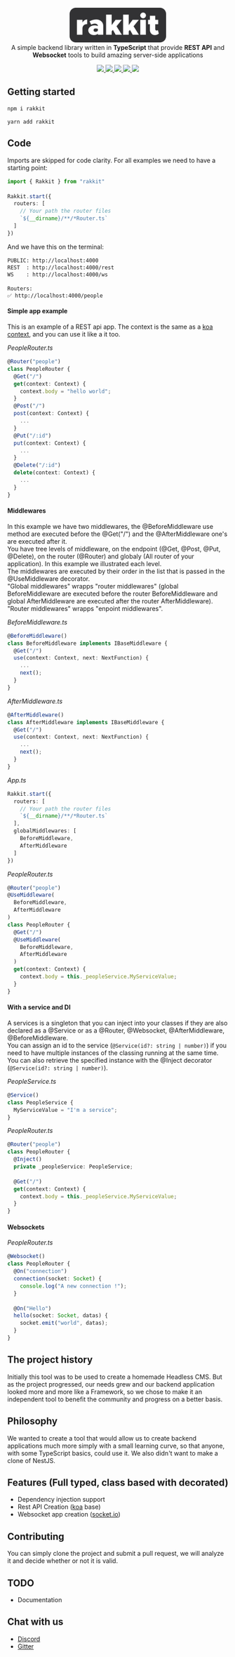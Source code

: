 <p align="center">
  <img src="logo.png" width="220" alt="Nest Logo"/>
  <br>
  A simple backend library written in <b>TypeScript</b> that provide <b>REST API</b> and <b>Websocket</b> tools to build amazing server-side applications
  <p align="center">
    <a href="https://www.npmjs.com/package/rakkit">
      <img src="https://badge.fury.io/js/rakkit.svg">
    </a>
    <a href="https://travis-ci.com/RaccoonCH/Rakkit">
      <img src="https://travis-ci.com/RaccoonCH/Rakkit.svg?branch=master"/>
    </a>
    <a href="https://codecov.io/gh/RaccoonCH/Rakkit">
      <img src="https://codecov.io/gh/RaccoonCH/Rakkit/branch/master/graph/badge.svg" />
    </a>
    <a href="https://david-dm.org/RaccoonCH/Rakkit">
      <img src="https://david-dm.org/RaccoonCH/Rakkit.svg">
    </a>
    <a href="https://gitter.im/_rakkit_/community?utm_source=badge&utm_medium=badge&utm_campaign=pr-badge">
      <img src="https://badges.gitter.im/_rakkit_/community.svg">
    </a>
  </p>
</p>

## Getting started  
```
npm i rakkit
```
```
yarn add rakkit
```

## Code
Imports are skipped for code clarity.
For all examples we need to have a starting point:  
```typescript
import { Rakkit } from "rakkit"

Rakkit.start({
  routers: [
    // Your path the router files
    `${__dirname}/**/*Router.ts`
  ]
})
```
And we have this on the terminal: 
```shell
PUBLIC: http://localhost:4000
REST  : http://localhost:4000/rest
WS    : http://localhost:4000/ws

Routers:
✅ http://localhost:4000/people
```


#### Simple app example
This is an example of a REST api app. The context is the same as a [koa context](https://koajs.com/), and you can use it like a it too.

_PeopleRouter.ts_
```typescript
@Router("people")
class PeopleRouter {
  @Get("/")
  get(context: Context) {
    context.body = "hello world";
  }
  @Post("/")
  post(context: Context) {
    ...
  }
  @Put("/:id")
  put(context: Context) {
    ...
  }
  @Delete("/:id")
  delete(context: Context) {
    ...
  }
}
```

#### Middlewares
In this example we have two middlewares, the @BeforeMiddleware use method are executed before the @Get("/") and the @AfterMiddleware one's are executed after it.  
You have tree levels of middleware, on the endpoint (@Get, @Post, @Put, @Delete), on the router (@Router) and globaly (All router of your application). In this example we illustrated each level.  
The middlewares are executed by their order in the list that is passed in the @UseMiddleware decorator.  
"Global middlewares" wrapps "router middlewares" (global BeforeMiddleware are executed before the router BeforeMiddleware and global AfterMiddleware are executed after the router AfterMiddleware).
"Router middlewares" wrapps "enpoint middlewares".  


_BeforeMiddleware.ts_
```typescript
@BeforeMiddleware()
class BeforeMiddleware implements IBaseMiddleware {
  @Get("/")
  use(context: Context, next: NextFunction) {
    ...
    next();
  }
}
```

_AfterMiddleware.ts_
```typescript
@AfterMiddleware()
class AfterMiddleware implements IBaseMiddleware {
  @Get("/")
  use(context: Context, next: NextFunction) {
    ...
    next();
  }
}
```

_App.ts_
```typescript
Rakkit.start({
  routers: [
    // Your path the router files
    `${__dirname}/**/*Router.ts`
  ],
  globalMiddlewares: [
    BeforeMiddleware,
    AfterMiddleware
  ]
})
```

_PeopleRouter.ts_
```typescript
@Router("people")
@UseMiddleware(
  BeforeMiddleware,
  AfterMiddleware
)
class PeopleRouter {
  @Get("/")
  @UseMiddleware(
    BeforeMiddleware,
    AfterMiddleware
  )
  get(context: Context) {
    context.body = this._peopleService.MyServiceValue;
  }
}
```

#### With a service and DI
A services is a singleton that you can inject into your classes if they are also declared as a @Service or as a @Router, @Websocket, @AfterMiddleware, @BeforeMiddleware.  
You can assign an id to the service (`@Service(id?: string | number)`) if you need to have multiple instances of the classing running at the same time. You can also retrieve the specified instance with the @Inject decorator (`@Service(id?: string | number)`).

_PeopleService.ts_
```typescript
@Service()
class PeopleService {
  MyServiceValue = "I'm a service";
}
```

_PeopleRouter.ts_
```typescript
@Router("people")
class PeopleRouter {
  @Inject()
  private _peopleService: PeopleService;

  @Get("/")
  get(context: Context) {
    context.body = this._peopleService.MyServiceValue;
  }
}
```

#### Websockets
_PeopleRouter.ts_
```typescript
@Websocket()
class PeopleRouter {
  @On("connection")
  connection(socket: Socket) {
    console.log("A new connection !");
  }

  @On("Hello")
  hello(socket: Socket, datas) {
    socket.emit("world", datas);
  }
}
```

## The project history  
Initially this tool was to be used to create a homemade Headless CMS. But as the project progressed, our needs grew and our backend application looked more and more like a Framework, so we chose to make it an independent tool to benefit the community and progress on a better basis.

## Philosophy  
We wanted to create a tool that would allow us to create backend applications much more simply with a small learning curve, so that anyone, with some TypeScript basics, could use it. We also didn't want to make a clone of NestJS.

## Features (Full typed, class based with decorated)  
- Dependency injection support
- Rest API Creation ([koa](https://koajs.com/) base)
- Websocket app creation ([socket.io](https://socket.io/))

## Contributing  
You can simply clone the project and submit a pull request, we will analyze it and decide whether or not it is valid.

## TODO
- Documentation

## Chat with us
- [Discord](https://discord.gg/szRhf3C)
- [Gitter](https://gitter.im/_rakkit_/community)

